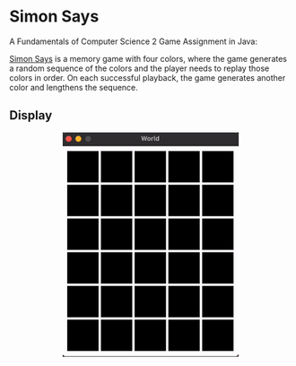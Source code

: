 # Simon Says
A Fundamentals of Computer Science 2 Game Assignment in Java:

[Simon Says](https://www.mathsisfun.com/games/simon-says.html) is a memory game with four colors, where the game generates a random sequence of the colors and the player needs to replay those colors in order. 
On each successful playback, the game generates another color and lengthens the sequence.

## Display
<p align="center">
  <img src= "https://github.com/alexsun2/wordle/blob/main/Wordle.gif" alt="Wordle Display" height="400"/>
</p>
